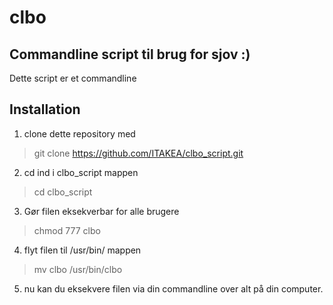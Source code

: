 # clbo
## Commandline script til brug for sjov :)

Dette script er et commandline 

## Installation


1. clone dette repository med 
> git clone https://github.com/ITAKEA/clbo_script.git

2. cd ind i clbo_script mappen
> cd clbo_script

3. Gør filen eksekverbar for alle brugere
> chmod 777 clbo

4. flyt filen til /usr/bin/ mappen
> mv clbo /usr/bin/clbo

5. nu kan du eksekvere filen via din commandline over alt på din computer.